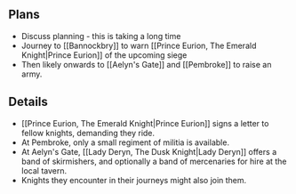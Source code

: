## Plans
- Discuss planning - this is taking a long time
- Journey to [[Bannockbry]] to warn [[Prince Eurion, The Emerald Knight|Prince Eurion]] of the upcoming siege
- Then likely onwards to [[Aelyn's Gate]] and [[Pembroke]] to raise an army.
## Details
- [[Prince Eurion, The Emerald Knight|Prince Eurion]] signs a letter to fellow knights, demanding they ride.
- At Pembroke, only a small regiment of militia is available.
- At Aelyn's Gate, [[Lady Deryn, The Dusk Knight|Lady Deryn]] offers a band of skirmishers, and optionally a band of mercenaries for hire at the local tavern.
- Knights they encounter in their journeys might also join them.